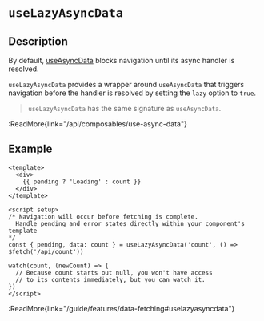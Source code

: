 # `useLazyAsyncData`

## Description

By default, [useAsyncData](/api/composables/use-async-data) blocks navigation until its async handler is resolved.

`useLazyAsyncData` provides a wrapper around `useAsyncData` that triggers navigation before the handler is resolved by setting the `lazy` option to `true`.

> `useLazyAsyncData` has the same signature as `useAsyncData`.

:ReadMore{link="/api/composables/use-async-data"}

## Example

```vue
<template>
  <div>
    {{ pending ? 'Loading' : count }}
  </div>
</template>

<script setup>
/* Navigation will occur before fetching is complete.
  Handle pending and error states directly within your component's template
*/
const { pending, data: count } = useLazyAsyncData('count', () => $fetch('/api/count'))

watch(count, (newCount) => {
  // Because count starts out null, you won't have access
  // to its contents immediately, but you can watch it.
})
</script>
```

:ReadMore{link="/guide/features/data-fetching#uselazyasyncdata"}
